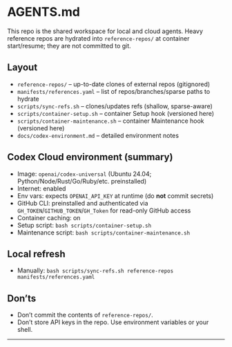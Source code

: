 # AGENTS.md
This repo is the shared workspace for local and cloud agents. Heavy reference repos are hydrated into `reference-repos/` at container start/resume; they are not committed to git.

## Layout
- `reference-repos/` – up-to-date clones of external repos (gitignored)
- `manifests/references.yaml` – list of repos/branches/sparse paths to hydrate
- `scripts/sync-refs.sh` – clones/updates refs (shallow, sparse-aware)
- `scripts/container-setup.sh` – container Setup hook (versioned here)
- `scripts/container-maintenance.sh` – container Maintenance hook (versioned here)
- `docs/codex-environment.md` – detailed environment notes

## Codex Cloud environment (summary)
- Image: `openai/codex-universal` (Ubuntu 24.04; Python/Node/Rust/Go/Ruby/etc. preinstalled)
- Internet: enabled
- Env vars: expects `OPENAI_API_KEY` at runtime (do **not** commit secrets)
- GitHub CLI: preinstalled and authenticated via `GH_TOKEN`/`GITHUB_TOKEN`/`GH_Token` for read-only GitHub access
- Container caching: on
- Setup script: `bash scripts/container-setup.sh`
- Maintenance script: `bash scripts/container-maintenance.sh`

## Local refresh
- Manually: `bash scripts/sync-refs.sh reference-repos manifests/references.yaml`

## Don’ts
- Don’t commit the contents of `reference-repos/`.
- Don’t store API keys in the repo. Use environment variables or your shell.

---
